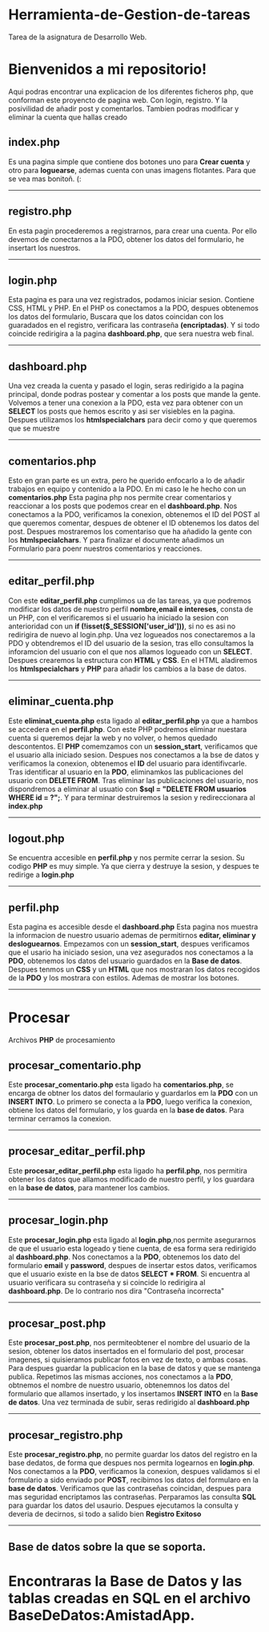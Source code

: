 # Herramienta-de-Gestion-de-tareas
Tarea de la asignatura de Desarrollo Web.
# Bienvenidos a mi repositorio!
Aqui podras encontrar una explicacion de los diferentes ficheros php, que conforman este proyencto de pagina web.
Con login, registro. Y la posivilidad de añadir post y comentarlos. Tambien podras modificar y eliminar la cuenta 
que hallas creado

## index.php

Es una pagina simple que contiene dos botones uno para **Crear cuenta** y otro para **loguearse**, ademas cuenta con unas imagens flotantes.
Para que se vea mas bonitoñ. (:

------
## registro.php

En esta pagin procederemos a registrarnos, para crear una cuenta. Por ello devemos de conectarnos a la PDO, obtener los datos del formulario, he insertart
los nuestros.

------

## login.php

Esta pagina es para una vez registrados, podamos iniciar sesion. Contiene CSS, HTML y PHP. En el PHP os conectamos a la PDO, despues obtenemos los datos
del formulario, Buscara que los datos coincidan con los guaradados en el registro, verificara las contraseña **(encriptadas)**. Y si todo coincide
redirigira a la pagina **dashboard.php**, que sera nuestra web final.

------

## dashboard.php

Una vez creada la cuenta y pasado el login, seras redirigido a la pagina principal, donde podras postear y comentar a los posts que mande la gente. Volvemos a tener una conexion a la PDO, esta vez para obtener con un **SELECT** los posts que hemos escrito y asi ser visiebles en la pagina.  Despues utilizamos los **htmlspecialchars** para decir como y que queremos que se muestre

------

## comentarios.php

Esto en gran parte es un extra, pero he querido enfocarlo a lo de añadir trabajos en equipo y contenido a la PDO. En mi caso le he hecho con un **comentarios.php** Esta pagina php nos permite crear comentarios y reaccionar a los posts que podemos crear en el **dashboard.php**.
Nos conectamos a la PDO, verificamos la conexion, obtenemos el ID del POST al que queremos comentar, despues de obtener el ID obtenemos los datos del
post. Despues mostraremos los comentariso que ha añadido la gente con los **htmlspecialchars**. Y para finalizar el documente añadimos un Formulario para poenr nuestros comentarios y reacciones.

------

## editar_perfil.php

Con este **editar_perfil.php** cumplimos ua de las tareas, ya que podremos modificar los datos de nuestro perfil **nombre,email e intereses**, consta de un PHP, con el verificaremos si el usuario ha iniciado la sesion con anterioridad con un **if (!isset($_SESSION['user_id']))**, si no es asi no redirigira de nuevo al login.php. Una vez logueados nos conectaremos a la PDO y obtendremos el ID del usuario de la sesion, tras ello consultamos la inforamcion  del usuario con el que nos allamos logueado con un **SELECT**. Despues crearemos la estructura con **HTML** y **CSS**. En el HTML aladiremos los **htmlspecialchars** y **PHP** para añadir los cambios a la base de datos.

------

## eliminar_cuenta.php

Este **eliminat_cuenta.php** esta ligado al **editar_perfil.php** ya que a hambos se accedera en el **perfil.php**. Con este PHP podremos eliminar nuestara cuenta si queremos dejar la web y no volver, o hemos quedado descontentos. El **PHP** comemzamos con un **session_start**, verificamos que el usuario alla iniciado sesion. Despues nos conectamos a la bse de datos y verificamos la conexion, obtenemos el **ID** del usuario para identifivcarle. Tras identificar al usuario en la **PDO**, eliminamkos las publicaciones del usuario con **DELETE FROM**. Tras eliminar las publicaciones del usuario, nos dispondremos a eliminar al usuatio con **$sql = "DELETE FROM usuarios WHERE id = ?";**. Y para terminar destruiremos la sesion y redireccionara al **index.php**

------

## logout.php

Se encuentra accesible en **perfil.php** y nos permite cerrar la sesion. Su codigo **PHP** es muy simple. Ya que cierra y destruye la sesion, y despues te redirige a **login.php**

------
## perfil.php

Esta pagina es accesible desde el **dashboard.php** Esta pagina nos muestra la informacion de nuestro usuario ademas de permitirnos **editar, eliminar y desloguearnos**. Empezamos con un **session_start**, despues verificamos que el usario ha iniciado sesion, una vez asegurados nos conectamos a la **PDO**,
obtenemos los datos del usuario guardados en la **Base de datos**. Despues tenmos un **CSS** y un **HTML** que nos mostraran los datos recogidos de la **PDO** y los mostrara con estilos. Ademas de mostrar los botones.

------

# Procesar
Archivos **PHP** de procesamiento


## procesar_comentario.php

Este **procesar_comentario.php** esta ligado ha **comentarios.php**, se encarga de obtner los datos del formaulario y guardarlos em la **PDO** con un **INSERT INTO**. Lo primero se conecta a la **PDO**, luego verifica la conexion, obtiene los datos del formulario, y los guarda en la **base de datos**. Para terminar cerramos la conexion.

------

## procesar_editar_perfil.php

Este **procesar_editar_perfil.php** esta ligado ha **perfil.php**, nos permitira obtener los datos que allamos modificado de nuestro perfil, y los guardara en la **base de datos**, para mantener los cambios. 

------

## procesar_login.php

Este **procesar_login.php** esta ligado al **login.php**,nos permite asegurarnos de que el usuario esta logeado y tiene cuenta, de esa forma sera redirigido al **dashboard.php**. Nos conectamos a la **PDO**, obtenemos los dato del formulario **email** y **password**, despues de insertar estos datos, verificamos que el usuario existe en la bse de datos **SELECT * FROM**. Si encuentra al usuario verificara su contraseña y si coincide lo redirigira al **dashboard.php**. De lo contrario nos dira "Contraseña incorrecta"

 ------

## procesar_post.php
Este **procesar_post.php**, nos permiteobtener el nombre del usuario de la sesion, obtener los datos insertados en el formulario del post, procesar imagenes, si quisieramos publicar fotos en vez de texto, o ambas cosas. Para despues guardar la publicacion en la base de datos y que se mantenga publica. Repetimos las mismas acciones, nos conectamos a la **PDO**, obtnemos el nombre de nuestro usuario, obtenemnos los datos del formulario que allamos insertado, y los insertamos **INSERT INTO** en la **Base de datos**. Una vez terminada de subir, seras redirigido al **dashboard.php**

 ------
## procesar_registro.php
Este **procesar_registro.php**, no permite guardar los datos del registro en la base dedatos, de forma que despues nos permita logearnos en **login.php**. Nos conectamos a la **PDO**, verificamos la conexion, despues validamos si el formulario a sido enviado por **POST**, recibimos los datos del formularo en la **base de datos**. Verificamos que las contraseñas coincidan, despues para mas seguridad encriptamos las contraseñas. Perparamos las consulta **SQL** para guardar los datos del usaurio. Despues ejecutamos la consulta y deveria de decirnos, si todo a salido bien **Registro Exitoso**

 ------

## Base de datos sobre la que se soporta.
# Encontraras la Base de Datos y las tablas creadas en SQL en el archivo **BaseDeDatos:AmistadApp**.

